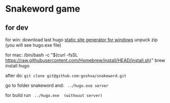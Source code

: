 # Snakeword game
## for dev 

for win:
download last hugo [static site generator for windows](https://github.com/gohugoio/hugo/releases/download/v0.121.1/hugo_extended_0.121.1_windows-amd64.zip)
unpuck zip (you will see hugo.exe file)

for mac:
  /bin/bash -c "$(curl -fsSL https://raw.githubusercontent.com/Homebrew/install/HEAD/install.sh)" 
  brew install hugo


after do:
```git clone git@github.com:goshva/snakeword.git```

go to folder snakeword and:
``` ../hugo.exe server```

for build run
``` ../hugo.exe  (withouut server)``` 
